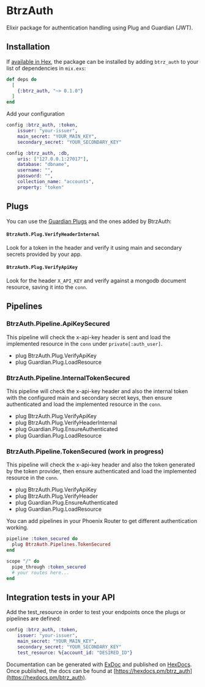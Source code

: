 # BtrzAuth

Elixir package for authentication handling using Plug and Guardian (JWT).

## Installation

If [available in Hex](https://hex.pm/docs/publish), the package can be installed
by adding `btrz_auth` to your list of dependencies in `mix.exs`:

```elixir
def deps do
  [
    {:btrz_auth, "~> 0.1.0"}
  ]
end
```

Add your configuration

```elixir
config :btrz_auth, :token,
    issuer: "your-issuer",
    main_secret: "YOUR_MAIN_KEY",
    secondary_secret: "YOUR_SECONDARY_KEY"

config :btrz_auth, :db,
    uris: ["127.0.0.1:27017"],
    database: "dbname",
    username: "",
    password: "",
    collection_name: "accounts",
    property: "token"
```

## Plugs
You can use the [Guardian Plugs](https://hexdocs.pm/guardian/readme.html#plugs) and the ones added by BtrzAuth:
#### `BtrzAuth.Plug.VerifyHeaderInternal`

Look for a token in the header and verify it using main and secondary secrets provided by your app.

#### `BtrzAuth.Plug.VerifyApiKey`

Look for the header `X_API_KEY` and verify against a mongodb document resource, saving it into the `conn`.
## Pipelines

### BtrzAuth.Pipeline.ApiKeySecured

This pipeline will check the x-api-key header is sent and load the implemented resource in the `conn` under `private[:auth_user]`.

* plug BtrzAuth.Plug.VerifyApiKey
* plug Guardian.Plug.LoadResource
### BtrzAuth.Pipeline.InternalTokenSecured

This pipeline will check the x-api-key header and also the internal token with the configured main and secondary secret keys, then ensure authenticated and load the implemented resource in the `conn`.

* plug BtrzAuth.Plug.VerifyApiKey
* plug BtrzAuth.Plug.VerifyHeaderInternal
* plug Guardian.Plug.EnsureAuthenticated
* plug Guardian.Plug.LoadResource

### BtrzAuth.Pipeline.TokenSecured (work in progress)

This pipeline will check the x-api-key header and also the token generated by the token provider, then ensure authenticated and load the implemented resource in the `conn`.

* plug BtrzAuth.Plug.VerifyApiKey
* plug BtrzAuth.Plug.VerifyHeader
* plug Guardian.Plug.EnsureAuthenticated
* plug Guardian.Plug.LoadResource

You can add pipelines in your Phoenix Router to get different authentication working.

```elixir
pipeline :token_secured do
  plug BtrzAuth.Pipelines.TokenSecured
end

scope "/" do
  pipe_through :token_secured
  # your routes here...
end
```

## Integration tests in your API
Add the test_resource in order to test your endpoints once the plugs or pipelines are defined:

```elixir
config :btrz_auth, :token,
    issuer: "your-issuer",
    main_secret: "YOUR_MAIN_KEY",
    secondary_secret: "YOUR_SECONDARY_KEY"
    test_resource: %{account_id: "DESIRED_ID"}
```

Documentation can be generated with [ExDoc](https://github.com/elixir-lang/ex_doc)
and published on [HexDocs](https://hexdocs.pm). Once published, the docs can
be found at [https://hexdocs.pm/btrz_auth](https://hexdocs.pm/btrz_auth).

